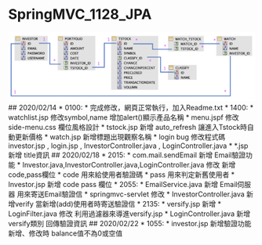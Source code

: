 # SpringMVC_1128_JPA  
<img src="https://github.com/lucky85406/SpringMVC_1128_JPA/blob/master/src/main/webapp/portfolio/images/portfolio.png">  
## 2020/02/14
* 0100:  
 * 完成修改，網頁正常執行，加入Readme.txt  
* 1400:
 * watchlist.jsp 修改symbol,name 增加alert()顯示產品名稱  
 * menu.jspf 修改side-menu.css 欄位風格設計  
 * tstock.jsp 新增 auto_refresh 讓進入Tstock時自動更新價格  
 * watch.jsp 新增標題出現觀察名稱  
 * login bug 修改程式碼 investor.jsp , login.jsp , InvestorController.java , LoginController.java  
 *  *.jsp 新增 title資訊  
## 2020/02/18
* 2015:  
 * com.mail.sendEmail 新增 Email驗證功能  
 * Investor.java,InvestorController.java,LoginController.java 修改 新增 code,pass欄位  
 * code 用來給使用者驗證碼  
 * pass 用來判定新舊使用者  
 * Investor.jsp 新增 code pass 欄位  
* 2055:  
 * EmailService.java 新增 Email伺服器 用來寄送Email驗證信  
 * springmvc-servlet 修改 <context:component-scan base-package="com.web.portfolio.*"/>  
 * InvestorController.java 新增verify 當新增(add)使用者時寄送驗證信  
* 2135:  
 * versify.jsp 新增  
 * LoginFilter.java 修改 利用過濾器來導進versify.jsp  
 * LoginController.java 新增 versify類別 回傳驗證資訊  
## 2020/02/22
* 1055:  
 * investor.jsp 新增驗證功能 新增、修改時 balance值不為0或空值  